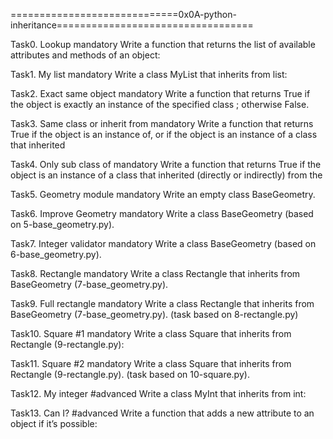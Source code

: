 =============================0x0A-python-inheritance==================================

Task0. Lookup
mandatory
Write a function that returns the list of available attributes and methods of an object:

Task1. My list
mandatory
Write a class MyList that inherits from list:

Task2. Exact same object
mandatory
Write a function that returns True if the object is exactly an instance of the specified class ; otherwise False.

Task3. Same class or inherit from
mandatory
Write a function that returns True if the object is an instance of, or if the object is an instance of a class that inherited

Task4. Only sub class of
mandatory
Write a function that returns True if the object is an instance of a class that inherited (directly or indirectly) from the

Task5. Geometry module
mandatory
Write an empty class BaseGeometry.

Task6. Improve Geometry
mandatory
Write a class BaseGeometry (based on 5-base_geometry.py).

Task7. Integer validator
mandatory
Write a class BaseGeometry (based on 6-base_geometry.py).

Task8. Rectangle
mandatory
Write a class Rectangle that inherits from BaseGeometry (7-base_geometry.py).

Task9. Full rectangle
mandatory
Write a class Rectangle that inherits from BaseGeometry (7-base_geometry.py). (task based on 8-rectangle.py)

Task10. Square #1
mandatory
Write a class Square that inherits from Rectangle (9-rectangle.py):

Task11. Square #2
mandatory
Write a class Square that inherits from Rectangle (9-rectangle.py). (task based on 10-square.py).

Task12. My integer
#advanced
Write a class MyInt that inherits from int:

Task13. Can I?
#advanced
Write a function that adds a new attribute to an object if it’s possible:
